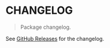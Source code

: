 # CHANGELOG

> Package changelog.

See [GitHub Releases](https://github.com/stdlib-js/assert-is-complex-typed-array-like/releases) for the changelog.